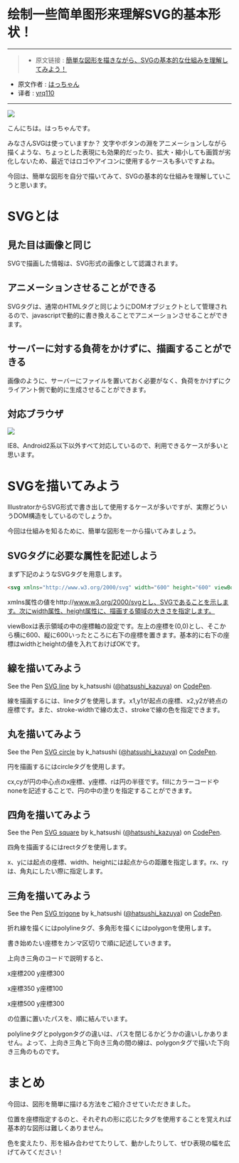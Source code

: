 # 绘制一些简单图形来理解SVG的基本形状！
***

>* 原文链接 : [簡単な図形を描きながら、SVGの基本的な仕組みを理解してみよう！](https://liginc.co.jp/300610)
* 原文作者 : [はっちゃん](https://liginc.co.jp/member/member_detail?user=kazuya)
* 译者 : [yrq110](https://github.com/yrq110)

***

![](https://cdn.liginc.co.jp/wp-content/uploads/2016/09/147462935997857200_26-1310x874.png)

こんにちは。はっちゃんです。

みなさんSVGは使っていますか？
文字やボタンの淵をアニメーションしながら描くような、ちょっとした表現にも効果的だったり、拡大・縮小しても画質が劣化しないため、最近ではロゴやアイコンに使用するケースも多いですよね。

今回は、簡単な図形を自分で描いてみて、SVGの基本的な仕組みを理解していこうと思います。

# SVGとは

## 見た目は画像と同じ

SVGで描画した情報は、SVG形式の画像として認識されます。

## アニメーションさせることができる

SVGタグは、通常のHTMLタグと同じようにDOMオブジェクトとして管理されるので、javascriptで動的に書き換えることでアニメーションさせることができます。

## サーバーに対する負荷をかけずに、描画することができる

画像のように、サーバーにファイルを置いておく必要がなく、負荷をかけずにクライアント側で動的に生成させることができます。

## 対応ブラウザ

![](https://cdn.liginc.co.jp/wp-content/uploads/2016/08/ce5791a4c7b3c5cf05340237cbf64ebd.png)

IE8、Android2系以下以外すべて対応しているので、利用できるケースが多いと思います。

# SVGを描いてみよう

IllustratorからSVG形式で書き出して使用するケースが多いですが、実際どういうDOM構造をしているのでしょうか。

今回は仕組みを知るために、簡単な図形を一から描いてみましょう。

## SVGタグに必要な属性を記述しよう

まず下記のようなSVGタグを用意します。

```html
<svg xmlns="http://www.w3.org/2000/svg" width="600" height="600" viewBox="0 0 600 600">
```

xmlns属性の値をhttp://www.w3.org/2000/svgとし、SVGであることを示します。次にwidth属性、height属性に、描画する領域の大きさを指定します。

viewBoxは表示領域の中の座標軸の設定です。左上の座標を(0,0)とし、そこから横に600、縦に600いったところに右下の座標を置きます。基本的に右下の座標はwidthとheightの値を入れておけばOKです。

## 線を描いてみよう

<p data-height="265" data-theme-id="0" data-slug-hash="rLkYxm" data-default-tab="html,result" data-user="hatsushi_kazuya" data-embed-version="2" class="codepen">See the Pen <a href="http://codepen.io/hatsushi_kazuya/pen/rLkYxm/">SVG line</a> by k_hatsushi (<a href="http://codepen.io/hatsushi_kazuya">@hatsushi_kazuya</a>) on <a href="http://codepen.io">CodePen</a>.</p>
<script async src="//assets.codepen.io/assets/embed/ei.js"></script>

線を描画するには、lineタグを使用します。x1,y1が起点の座標、x2,y2が終点の座標です。また、stroke-widthで線の太さ、strokeで線の色を指定できます。

## 丸を描いてみよう

<p data-height="265" data-theme-id="0" data-slug-hash="Krxyra" data-default-tab="html,result" data-user="hatsushi_kazuya" data-embed-version="2" class="codepen">See the Pen <a href="http://codepen.io/hatsushi_kazuya/pen/Krxyra/">SVG circle</a> by k_hatsushi (<a href="http://codepen.io/hatsushi_kazuya">@hatsushi_kazuya</a>) on <a href="http://codepen.io">CodePen</a>.</p>
<script async src="//assets.codepen.io/assets/embed/ei.js"></script>

円を描画するにはcircleタグを使用します。

cx,cyが円の中心点のx座標、y座標、rは円の半径です。fillにカラーコードやnoneを記述することで、円の中の塗りを指定することができます。

## 四角を描いてみよう

<p data-height="265" data-theme-id="0" data-slug-hash="dXqkrw" data-default-tab="html,result" data-user="hatsushi_kazuya" data-embed-version="2" class="codepen">See the Pen <a href="http://codepen.io/hatsushi_kazuya/pen/dXqkrw/">SVG  square</a> by k_hatsushi (<a href="http://codepen.io/hatsushi_kazuya">@hatsushi_kazuya</a>) on <a href="http://codepen.io">CodePen</a>.</p>
<script async src="//assets.codepen.io/assets/embed/ei.js"></script>

四角を描画するにはrectタグを使用します。

x、yには起点の座標、width、heightには起点からの距離を指定します。rx、ryは、角丸にしたい際に指定します。

## 三角を描いてみよう

<p data-height="265" data-theme-id="0" data-slug-hash="bZxYwE" data-default-tab="html,result" data-user="hatsushi_kazuya" data-embed-version="2" class="codepen">See the Pen <a href="http://codepen.io/hatsushi_kazuya/pen/bZxYwE/">SVG trigone</a> by k_hatsushi (<a href="http://codepen.io/hatsushi_kazuya">@hatsushi_kazuya</a>) on <a href="http://codepen.io">CodePen</a>.</p>
<script async src="//assets.codepen.io/assets/embed/ei.js"></script>

折れ線を描くにはpolylineタグ、多角形を描くにはpolygonを使用します。

書き始めたい座標をカンマ区切りで順に記述していきます。

上向き三角のコードで説明すると、

x座標200 y座標300

x座標350 y座標100

x座標500 y座標300

の位置に置いたパスを、順に結んでいます。

polylineタグとpolygonタグの違いは、パスを閉じるかどうかの違いしかありません。よって、上向き三角と下向き三角の間の線は、polygonタグで描いた下向き三角のものです。

# まとめ

今回は、図形を簡単に描ける方法をご紹介させていただきました。

位置を座標指定するのと、それぞれの形に応じたタグを使用することを覚えれば基本的な図形は難しくありません。

色を変えたり、形を組み合わせてたりして、動かしたりして、ぜひ表現の幅を広げてみてください！

